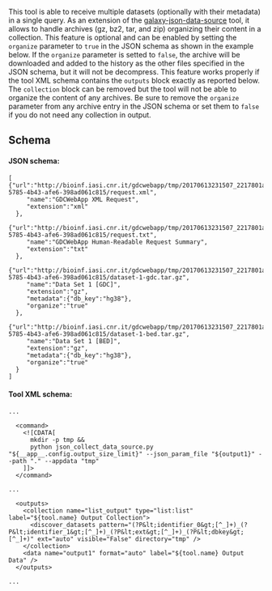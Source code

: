 This tool is able to receive multiple datasets (optionally with their metadata) in a single query. As an extension of the [galaxy-json-data-source](https://github.com/mdshw5/galaxy-json-data-source) tool, it allows to handle archives (gz, bz2, tar, and zip) organizing their content in a collection. This feature is optional and can be enabled by setting the ```organize``` parameter to ```true``` in the JSON schema as shown in the example below. If the ```organize``` parameter is setted to ```false```, the archive will be downloaded and added to the history as the other files specified in the JSON schema, but it will not be decompress. This feature works properly if the tool XML schema contains the ```outputs``` block exactly as reported below. The ```collection``` block can be removed but the tool will not be able to organize the content of any archives. Be sure to remove the ```organize``` parameter from any archive entry in the JSON schema or set them to ```false``` if you do not need any collection in output.

## Schema

#### JSON schema:

```
[ {"url":"http://bioinf.iasi.cnr.it/gdcwebapp/tmp/20170613231507_2217801a-5785-4b43-afe6-398ad061c815/request.xml",
     "name":"GDCWebApp XML Request",
     "extension":"xml"
  },
  {"url":"http://bioinf.iasi.cnr.it/gdcwebapp/tmp/20170613231507_2217801a-5785-4b43-afe6-398ad061c815/request.txt",
     "name":"GDCWebApp Human-Readable Request Summary",
     "extension":"txt"
  },
  {"url":"http://bioinf.iasi.cnr.it/gdcwebapp/tmp/20170613231507_2217801a-5785-4b43-afe6-398ad061c815/dataset-1-gdc.tar.gz",
     "name":"Data Set 1 [GDC]",
     "extension":"gz",
     "metadata":{"db_key":"hg38"},
     "organize":"true"
  },
  {"url":"http://bioinf.iasi.cnr.it/gdcwebapp/tmp/20170613231507_2217801a-5785-4b43-afe6-398ad061c815/dataset-1-bed.tar.gz",
     "name":"Data Set 1 [BED]",
     "extension":"gz",
     "metadata":{"db_key":"hg38"},
     "organize":"true"
  }
]
```

#### Tool XML schema:

```
...

  <command>
    <![CDATA[
      mkdir -p tmp && 
      python json_collect_data_source.py "${__app__.config.output_size_limit}" --json_param_file "${output1}" --path "." --appdata "tmp"
    ]]>
  </command>

...

  <outputs>
    <collection name="list_output" type="list:list" label="${tool.name} Output Collection">
      <discover_datasets pattern="(?P&lt;identifier_0&gt;[^_]+)_(?P&lt;identifier_1&gt;[^_]+)_(?P&lt;ext&gt;[^_]+)_(?P&lt;dbkey&gt;[^_]+)" ext="auto" visible="False" directory="tmp" />
    </collection>
    <data name="output1" format="auto" label="${tool.name} Output Data" />
  </outputs>

...
```

